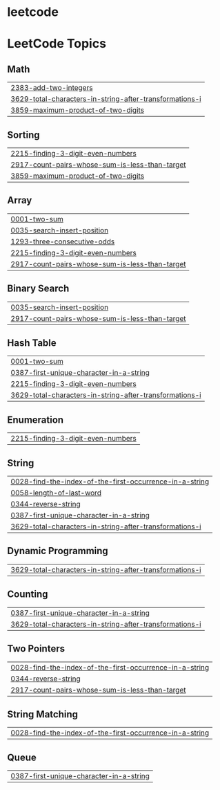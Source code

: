 # leetcode
<!---LeetCode Topics Start-->
# LeetCode Topics
## Math
|  |
| ------- |
| [2383-add-two-integers](https://github.com/tahfimism/leetcode/tree/master/2383-add-two-integers) |
| [3629-total-characters-in-string-after-transformations-i](https://github.com/tahfimism/leetcode/tree/master/3629-total-characters-in-string-after-transformations-i) |
| [3859-maximum-product-of-two-digits](https://github.com/tahfimism/leetcode/tree/master/3859-maximum-product-of-two-digits) |
## Sorting
|  |
| ------- |
| [2215-finding-3-digit-even-numbers](https://github.com/tahfimism/leetcode/tree/master/2215-finding-3-digit-even-numbers) |
| [2917-count-pairs-whose-sum-is-less-than-target](https://github.com/tahfimism/leetcode/tree/master/2917-count-pairs-whose-sum-is-less-than-target) |
| [3859-maximum-product-of-two-digits](https://github.com/tahfimism/leetcode/tree/master/3859-maximum-product-of-two-digits) |
## Array
|  |
| ------- |
| [0001-two-sum](https://github.com/tahfimism/leetcode/tree/master/0001-two-sum) |
| [0035-search-insert-position](https://github.com/tahfimism/leetcode/tree/master/0035-search-insert-position) |
| [1293-three-consecutive-odds](https://github.com/tahfimism/leetcode/tree/master/1293-three-consecutive-odds) |
| [2215-finding-3-digit-even-numbers](https://github.com/tahfimism/leetcode/tree/master/2215-finding-3-digit-even-numbers) |
| [2917-count-pairs-whose-sum-is-less-than-target](https://github.com/tahfimism/leetcode/tree/master/2917-count-pairs-whose-sum-is-less-than-target) |
## Binary Search
|  |
| ------- |
| [0035-search-insert-position](https://github.com/tahfimism/leetcode/tree/master/0035-search-insert-position) |
| [2917-count-pairs-whose-sum-is-less-than-target](https://github.com/tahfimism/leetcode/tree/master/2917-count-pairs-whose-sum-is-less-than-target) |
## Hash Table
|  |
| ------- |
| [0001-two-sum](https://github.com/tahfimism/leetcode/tree/master/0001-two-sum) |
| [0387-first-unique-character-in-a-string](https://github.com/tahfimism/leetcode/tree/master/0387-first-unique-character-in-a-string) |
| [2215-finding-3-digit-even-numbers](https://github.com/tahfimism/leetcode/tree/master/2215-finding-3-digit-even-numbers) |
| [3629-total-characters-in-string-after-transformations-i](https://github.com/tahfimism/leetcode/tree/master/3629-total-characters-in-string-after-transformations-i) |
## Enumeration
|  |
| ------- |
| [2215-finding-3-digit-even-numbers](https://github.com/tahfimism/leetcode/tree/master/2215-finding-3-digit-even-numbers) |
## String
|  |
| ------- |
| [0028-find-the-index-of-the-first-occurrence-in-a-string](https://github.com/tahfimism/leetcode/tree/master/0028-find-the-index-of-the-first-occurrence-in-a-string) |
| [0058-length-of-last-word](https://github.com/tahfimism/leetcode/tree/master/0058-length-of-last-word) |
| [0344-reverse-string](https://github.com/tahfimism/leetcode/tree/master/0344-reverse-string) |
| [0387-first-unique-character-in-a-string](https://github.com/tahfimism/leetcode/tree/master/0387-first-unique-character-in-a-string) |
| [3629-total-characters-in-string-after-transformations-i](https://github.com/tahfimism/leetcode/tree/master/3629-total-characters-in-string-after-transformations-i) |
## Dynamic Programming
|  |
| ------- |
| [3629-total-characters-in-string-after-transformations-i](https://github.com/tahfimism/leetcode/tree/master/3629-total-characters-in-string-after-transformations-i) |
## Counting
|  |
| ------- |
| [0387-first-unique-character-in-a-string](https://github.com/tahfimism/leetcode/tree/master/0387-first-unique-character-in-a-string) |
| [3629-total-characters-in-string-after-transformations-i](https://github.com/tahfimism/leetcode/tree/master/3629-total-characters-in-string-after-transformations-i) |
## Two Pointers
|  |
| ------- |
| [0028-find-the-index-of-the-first-occurrence-in-a-string](https://github.com/tahfimism/leetcode/tree/master/0028-find-the-index-of-the-first-occurrence-in-a-string) |
| [0344-reverse-string](https://github.com/tahfimism/leetcode/tree/master/0344-reverse-string) |
| [2917-count-pairs-whose-sum-is-less-than-target](https://github.com/tahfimism/leetcode/tree/master/2917-count-pairs-whose-sum-is-less-than-target) |
## String Matching
|  |
| ------- |
| [0028-find-the-index-of-the-first-occurrence-in-a-string](https://github.com/tahfimism/leetcode/tree/master/0028-find-the-index-of-the-first-occurrence-in-a-string) |
## Queue
|  |
| ------- |
| [0387-first-unique-character-in-a-string](https://github.com/tahfimism/leetcode/tree/master/0387-first-unique-character-in-a-string) |
<!---LeetCode Topics End-->